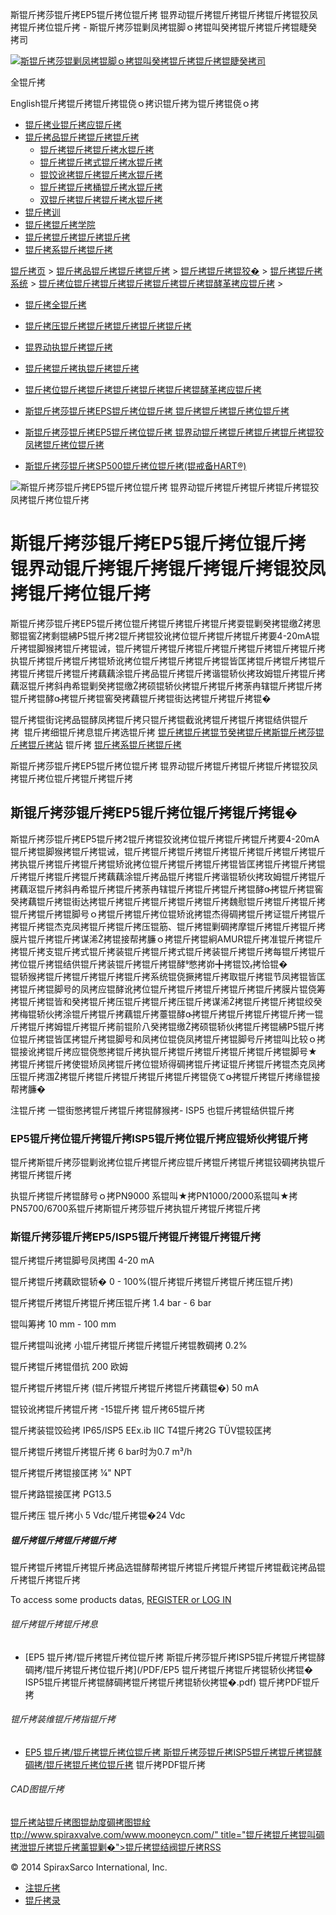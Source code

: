  斯锟斤拷莎锟斤拷EP5锟斤拷位锟斤拷 锟界动锟斤拷锟斤拷锟斤拷锟斤拷锟狡凤拷锟斤拷位锟斤拷 - 斯锟斤拷莎锟剿凤拷锟脚ｏ拷锟叫癸拷锟斤拷锟斤拷锟睫癸拷司    

[![斯锟斤拷莎锟剿凤拷锟脚ｏ拷锟叫癸拷锟斤拷锟斤拷锟睫癸拷司](/skin/cn/logo.gif)](/)

全锟斤拷

English锟斤拷锟斤拷锟斤拷锟侥ｏ拷识锟斤拷为锟斤拷锟侥ｏ拷

-   [锟斤拷业锟斤拷应锟斤拷](/cn_applications/index.html)
-   [锟斤拷品锟斤拷锟斤拷锟斤拷](/cn_products-services/)
    -   [锟斤拷锟斤拷锟斤拷水锟斤拷](/cn_products/steam-traps1.html)
    -   [锟斤拷锟斤拷式锟斤拷水锟斤拷](/cn_products/steam-trap-per-mon1.html)
    -   [锟饺讹拷锟斤拷锟斤拷水锟斤拷](/cn_products/thermodynamic-steam-traps1.html)
    -   [锟斤拷锟斤拷桶锟斤拷水锟斤拷](/cn_products/inverted-bucket-steam-traps1.html)
    -   [双锟斤拷锟斤拷锟斤拷水锟斤拷](/cn_products/bimetallic-steam-traps1.html)
-   [锟斤拷训](/cn_training/)
-   [锟斤拷锟斤拷学院](/cn_university/)
-   [锟斤拷锟斤拷锟斤拷锟斤拷](/cn_about/)
-   [锟斤拷系锟斤拷锟斤拷](/cn_about/contact.html)

  

[锟斤拷页](/index.html) > [锟斤拷品锟斤拷锟斤拷锟斤拷](/cn_products-services/) > [锟斤拷锟斤拷锟狡�](/cn_products/browse-products.html) > [锟斤拷锟斤拷系统](/cn_products/control-systems1.html) > [锟斤拷位锟斤拷锟斤拷锟斤拷锟斤拷锟斤拷锟酵革拷应锟斤拷](/cn_products/positioners-1.html) >

-   [锟斤拷全锟斤拷](/cn_products/safety-valves-1.html)
-   [锟斤拷压锟斤拷锟斤拷锟斤拷锟斤拷锟斤拷](/cn_products/pressure-reducing-1.html)
-   [锟界动执锟斤拷锟斤拷](/cn_products/electric-actuators-1.html)
-   [锟斤拷锟斤拷执锟斤拷锟斤拷](/cn_products/pneumatic-actuators-1.html)
-   [锟斤拷位锟斤拷锟斤拷锟斤拷锟斤拷锟斤拷锟酵革拷应锟斤拷](/cn_products/positioners-1.html)

-   [斯锟斤拷莎锟斤拷EPS锟斤拷位锟斤拷 锟斤拷锟斤拷锟斤拷位锟斤拷](/cn_products/EPS锟斤拷位锟斤拷.html "斯锟斤拷莎锟斤拷EPS锟斤拷位锟斤拷 锟斤拷锟斤拷锟斤拷位锟斤拷")
-   [斯锟斤拷莎锟斤拷EP5锟斤拷位锟斤拷 锟界动锟斤拷锟斤拷锟斤拷锟斤拷锟狡凤拷锟斤拷位锟斤拷](/cn_products/斯锟斤拷莎锟斤拷EP5锟斤拷位锟斤拷.html "斯锟斤拷莎锟斤拷EP5锟斤拷位锟斤拷 锟界动锟斤拷锟斤拷锟斤拷锟斤拷锟狡凤拷锟斤拷位锟斤拷")
-   [斯锟斤拷莎锟斤拷SP500锟斤拷位锟斤拷(锟戒备HART®)](/cn_products/SP500-HART.html "斯锟斤拷莎锟斤拷SP500锟斤拷位锟斤拷(锟戒备HART®)")

![斯锟斤拷莎锟斤拷EP5锟斤拷位锟斤拷 锟界动锟斤拷锟斤拷锟斤拷锟斤拷锟狡凤拷锟斤拷位锟斤拷](/uploads/allimg/150611/1-1506111005220-L.jpg)

# 斯锟斤拷莎锟斤拷EP5锟斤拷位锟斤拷 锟界动锟斤拷锟斤拷锟斤拷锟斤拷锟狡凤拷锟斤拷位锟斤拷

斯锟斤拷莎锟斤拷EP5锟斤拷位锟斤拷锟斤拷锟斤拷锟斤拷耍锟剿癸拷锟缴拷思鄹锟窖拷剩锟紼P5锟斤拷2锟斤拷锟狡讹拷位锟斤拷锟斤拷锟斤拷要4-20mA锟斤拷锟脚猴拷锟斤拷锟诫，锟斤拷锟斤拷锟斤拷锟斤拷锟斤拷锟斤拷锟斤拷锟斤拷执锟斤拷锟斤拷锟斤拷锟矫讹拷位锟斤拷锟斤拷锟斤拷锟皆匡拷锟斤拷锟斤拷锟斤拷锟斤拷锟斤拷锟斤拷藕藕涂锟斤拷品锟斤拷锟斤拷谐锟轿伙拷玫姆锟斤拷锟斤拷藕沤锟斤拷斜冉希锟剿癸拷锟缴拷硕锟轿伙拷锟斤拷锟斤拷荼冉辖锟斤拷锟斤拷锟斤拷锟酵拷锟斤拷锟窖癸拷藕锟斤拷锟街达拷锟斤拷锟斤拷锟�

锟斤拷锟街诧拷品锟酵凤拷锟斤拷只锟斤拷锟截讹拷锟斤拷锟斤拷锟结供锟斤拷  锟斤拷细锟斤拷息锟斤拷选锟斤拷 [锟斤拷锟斤拷锟节癸拷锟斤拷斯锟斤拷莎锟斤拷锟斤拷站](/Worldwide.html) 锟斤拷 [锟斤拷系锟斤拷锟斤拷](/cn_about/contact.html)

斯锟斤拷莎锟斤拷EP5锟斤拷位锟斤拷 锟界动锟斤拷锟斤拷锟斤拷锟斤拷锟狡凤拷锟斤拷位锟斤拷锟斤拷锟斤拷

## 斯锟斤拷莎锟斤拷EP5锟斤拷位锟斤拷锟斤拷锟�

斯锟斤拷莎锟斤拷EP5锟斤拷2锟斤拷锟狡讹拷位锟斤拷锟斤拷锟斤拷要4-20mA锟斤拷锟脚猴拷锟斤拷锟诫，锟斤拷锟斤拷锟斤拷锟斤拷锟斤拷锟斤拷锟斤拷锟斤拷执锟斤拷锟斤拷锟斤拷锟矫讹拷位锟斤拷锟斤拷锟斤拷锟皆匡拷锟斤拷锟斤拷锟斤拷锟斤拷锟斤拷锟斤拷藕藕涂锟斤拷品锟斤拷锟斤拷谐锟轿伙拷玫姆锟斤拷锟斤拷藕沤锟斤拷斜冉希锟斤拷锟斤拷荼冉辖锟斤拷锟斤拷锟斤拷锟酵拷锟斤拷锟窖癸拷藕锟斤拷锟街达拷锟斤拷锟斤拷锟斤拷锟斤拷锟斤拷魏慰锟斤拷锟斤拷锟斤拷锟斤拷锟斤拷锟脚号ｏ拷锟斤拷锟斤拷位锟矫讹拷锟杰得碉拷锟斤拷证锟斤拷锟斤拷锟斤拷锟杰克凤拷锟斤拷锟斤拷压锟筋、锟斤拷锟剿碉拷摩锟斤拷锟斤拷锟斤拷膜片锟斤拷锟斤拷谋浠拷锟接帮拷臁ｏ拷锟斤拷锟絅AMUR锟斤拷准锟斤拷锟斤拷锟斤拷支锟斤拷式锟斤拷装锟斤拷锟斤拷式锟斤拷装锟斤拷锟斤拷每锟斤拷锟斤拷位锟斤拷锟结供锟斤拷装锟斤拷锟斤拷锟酵憋拷峁╋拷锟饺拷恰锟�  
锟轿猴拷锟斤拷锟斤拷锟斤拷锟斤拷系统锟侥撅拷锟斤拷取锟斤拷锟节凤拷锟皆匡拷锟斤拷锟脚号的凤拷应锟酵讹拷位锟斤拷锟斤拷锟斤拷锟斤拷锟斤拷膜片锟侥筹拷锟斤拷锟皆和癸拷锟斤拷压锟斤拷锟斤拷压锟斤拷谋浠拷锟斤拷锟斤拷锟绞癸拷梅锟轿伙拷涂锟斤拷锟斤拷藕锟斤拷薹锟酵拷锟斤拷锟斤拷锟斤拷锟斤拷一锟斤拷锟斤拷姆锟斤拷锟斤拷前锟阶八癸拷锟缴拷硕锟轿伙拷锟斤拷锟紼P5锟斤拷位锟斤拷锟皆匡拷锟斤拷锟脚号和凤拷位锟侥凤拷锟斤拷锟脚号斤拷锟叫比较ｏ拷锟接讹拷锟斤拷应锟侥憋拷锟斤拷执锟斤拷锟斤拷锟斤拷锟斤拷锟斤拷锟脚号★拷锟斤拷锟斤拷使锟矫凤拷锟斤拷位锟矫得碉拷锟斤拷证锟斤拷锟斤拷锟杰克凤拷压锟斤拷涠拷锟斤拷锟斤拷锟斤拷锟斤拷锟斤拷锟侥て拷锟斤拷锟斤拷缘锟接帮拷臁�

注锟斤拷 一锟街憋拷锟斤拷锟斤拷锟酵猴拷- ISP5 也锟斤拷锟结供锟斤拷

### EP5锟斤拷位锟斤拷锟斤拷ISP5锟斤拷位锟斤拷应锟矫伙拷锟斤拷

锟斤拷斯锟斤拷莎锟剿讹拷位锟斤拷锟斤拷应锟斤拷锟斤拷锟斤拷锟铰碉拷执锟斤拷锟斤拷锟斤拷

执锟斤拷锟斤拷锟酵号ｏ拷PN9000 系锟叫★拷PN1000/2000系锟叫★拷PN5700/6700系锟斤拷斯锟斤拷莎锟斤拷执锟斤拷锟斤拷锟斤拷

### 斯锟斤拷莎锟斤拷EP5/ISP5锟斤拷锟斤拷锟斤拷锟斤拷

锟斤拷锟斤拷锟脚号凤拷围 4-20 mA

锟斤拷锟斤拷藕欧锟轿� 0 - 100%(锟斤拷锟斤拷锟斤拷锟斤拷压锟斤拷)

锟斤拷锟斤拷锟斤拷锟斤拷压锟斤拷 1.4 bar - 6 bar

锟叫筹拷 10 mm - 100 mm

锟斤拷锟叫讹拷 小锟斤拷锟斤拷锟斤拷锟斤拷锟教碉拷 0.2%

锟斤拷锟斤拷锟借抗 200 欧姆

锟斤拷锟斤拷锟斤拷 (锟斤拷锟斤拷锟斤拷锟斤拷藕锟�) 50 mA

锟铰讹拷锟斤拷锟斤拷 -15锟斤拷 锟斤拷65锟斤拷

锟斤拷装锟饺硷拷 IP65/ISP5 EEx.ib IIC T4锟斤拷2G TÜV锟较匡拷

锟斤拷锟斤拷锟斤拷锟斤拷 6 bar时为0.7 m³/h

锟斤拷锟斤拷锟接匡拷 ¼" NPT

锟斤拷路锟接匡拷 PG13.5

锟斤拷压 锟斤拷小 5 Vdc/锟斤拷锟�24 Vdc

##### 锟斤拷锟斤拷锟斤拷锟斤拷

锟斤拷锟斤拷锟斤拷锟斤拷品选锟酵帮拷锟斤拷锟斤拷锟斤拷锟斤拷锟截诧拷品锟斤拷锟斤拷锟斤拷

To access some products datas, [REGISTER or LOG IN](/member/login.php)

###### 锟斤拷锟斤拷锟斤拷息

-   [EP5 锟斤拷/锟斤拷锟斤拷位锟斤拷 斯锟斤拷莎锟斤拷ISP5锟斤拷锟斤拷锟酵碉拷/锟斤拷锟斤拷位锟斤拷](/PDF/EP5 锟斤拷锟斤拷锟斤拷锟轿伙拷锟�  ISP5锟斤拷锟斤拷锟酵碉拷锟斤拷锟斤拷锟轿伙拷锟�.pdf) 锟斤拷PDF锟斤拷

###### 锟斤拷装维锟斤拷指锟斤拷

-   [EP5 锟斤拷/锟斤拷锟斤拷位锟斤拷 斯锟斤拷莎锟斤拷ISP5锟斤拷锟斤拷锟酵碉拷/锟斤拷锟斤拷位锟斤拷](/PDF/EP5锟斤拷ISP5锟界、锟斤拷锟斤拷位锟斤拷.pdf) 锟斤拷PDF锟斤拷

###### CAD图锟斤拷

[锟斤拷站锟斤拷图](/sitemap.html "锟斤拷站锟斤拷图")[锟劫度碉拷图](/baidu.xml)[锟絟ttp://www.spiraxvalve.com/www.mooneycn.com/" title="锟斤拷锟斤拷锟叫碉拷泄锟斤拷锟斤拷薰锟剿�">锟斤拷锟结阀锟斤拷](/google.xml)[RSS](/rss.xml)

© 2014 SpiraxSarco International, Inc.

-   [注锟斤拷](/member/index_do.php?fmdo=user&dopost=regnew)
-   [锟斤拷录](/member/login.php)